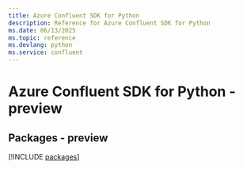 ```yaml
---
title: Azure Confluent SDK for Python
description: Reference for Azure Confluent SDK for Python
ms.date: 06/13/2025
ms.topic: reference
ms.devlang: python
ms.service: confluent
---
```

# Azure Confluent SDK for Python - preview
## Packages - preview
[!INCLUDE [packages](confluent-index.md)]